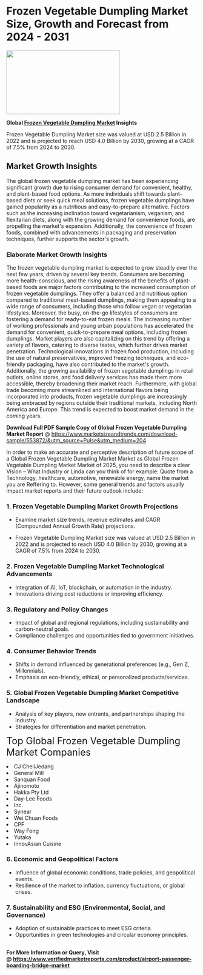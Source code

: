 <H1>Frozen Vegetable Dumpling Market Size, Growth and Forecast from 2024 - 2031</H1><img class="aligncenter size-medium wp-image-584254" src="https://thirdeyenews.in/wp-content/uploads/2024/09/Global-Market-Research-300x168.jpeg" alt="" width="300" height="168" /><p><strong>Global&nbsp;<a href="https://www.marketsizeandtrends.com/download-sample/553872/&amp;utm_source=Pulse&amp;utm_medium=204">Frozen Vegetable Dumpling Market</a> Insights</strong></p><p>Frozen Vegetable Dumpling Market size was valued at USD 2.5 Billion in 2022 and is projected to reach USD 4.0 Billion by 2030, growing at a CAGR of 7.5% from 2024 to 2030.</p><p><h2>Market Growth Insights</h2> The global frozen vegetable dumpling market has been experiencing significant growth due to rising consumer demand for convenient, healthy, and plant-based food options. As more individuals shift towards plant-based diets or seek quick meal solutions, frozen vegetable dumplings have gained popularity as a nutritious and easy-to-prepare alternative. Factors such as the increasing inclination toward vegetarianism, veganism, and flexitarian diets, along with the growing demand for convenience foods, are propelling the market's expansion. Additionally, the convenience of frozen foods, combined with advancements in packaging and preservation techniques, further supports the sector's growth. <h3>Elaborate Market Growth Insights</h3> The frozen vegetable dumpling market is expected to grow steadily over the next few years, driven by several key trends. Consumers are becoming more health-conscious, and the rising awareness of the benefits of plant-based foods are major factors contributing to the increased consumption of frozen vegetable dumplings. They offer a balanced and nutritious option compared to traditional meat-based dumplings, making them appealing to a wide range of consumers, including those who follow vegan or vegetarian lifestyles. Moreover, the busy, on-the-go lifestyles of consumers are fostering a demand for ready-to-eat frozen meals. The increasing number of working professionals and young urban populations has accelerated the demand for convenient, quick-to-prepare meal options, including frozen dumplings. Market players are also capitalizing on this trend by offering a variety of flavors, catering to diverse tastes, which further drives market penetration. Technological innovations in frozen food production, including the use of natural preservatives, improved freezing techniques, and eco-friendly packaging, have also contributed to the market's growth. Additionally, the growing availability of frozen vegetable dumplings in retail outlets, online stores, and food delivery services has made them more accessible, thereby broadening their market reach. Furthermore, with global trade becoming more streamlined and international flavors being incorporated into products, frozen vegetable dumplings are increasingly being embraced by regions outside their traditional markets, including North America and Europe. This trend is expected to boost market demand in the coming years. </p><p><span class=""><strong>Download Full PDF Sample Copy of Global Frozen Vegetable Dumpling Market Report</strong> @ <a href="https://www.marketsizeandtrends.com/download-sample/553872/&amp;utm_source=Pulse&amp;utm_medium=204" target="_blank">https://www.marketsizeandtrends.com/download-sample/553872/&amp;utm_source=Pulse&amp;utm_medium=204</a></span></p><p>In order to make an accurate and perceptive description of future scope of a Global&nbsp;Frozen Vegetable Dumpling Market Market as Global&nbsp;Frozen Vegetable Dumpling Market Market of 2025, you need to describe a clear Vision &ndash; What Industry or Linda can you think of for example: Quote from a Technology, healthcare, automotive, renewable energy, name the market you are Reffering to. However, some general trends and factors usually impact market reports and their future outlook include:</p><h3>1.&nbsp;<strong>Frozen Vegetable Dumpling Market Growth Projections</strong></h3><ul><li>Examine market size trends, revenue estimates and CAGR (Compounded Annual Growth Rate) projections.</li><li><p>Frozen Vegetable Dumpling Market size was valued at USD 2.5 Billion in 2022 and is projected to reach USD 4.0 Billion by 2030, growing at a CAGR of 7.5% from 2024 to 2030.</p></li></ul><h3>2.&nbsp;<strong>Frozen Vegetable Dumpling Market Technological Advancements</strong></h3><ul><li>Integration of AI, IoT, blockchain, or automation in the industry.</li><li>Innovations driving cost reductions or improving efficiency.</li></ul><h3>3.&nbsp;<strong>Regulatory and Policy Changes</strong></h3><ul><li>Impact of global and regional regulations, including sustainability and carbon-neutral goals.</li><li>Compliance challenges and opportunities tied to government initiatives.</li></ul><h3>4.&nbsp;<strong>Consumer Behavior Trends</strong></h3><ul><li>Shifts in demand influenced by generational preferences (e.g., Gen Z, Millennials).</li><li>Emphasis on eco-friendly, ethical, or personalized products/services.</li></ul><h3>5.&nbsp;<strong>Global Frozen Vegetable Dumpling Market Competitive Landscape</strong></h3><ul><li>Analysis of key players, new entrants, and partnerships shaping the industry.</li><li>Strategies for differentiation and market penetration.</li></ul><p data-pm-slice="1 1 []"><span style="color: inherit; font-family: inherit; font-size: 25px;">Top Global Frozen Vegetable Dumpling Market Companies</span></p><div class="" data-test-id=""><p><li>CJ CheilJedang</li><li> General Mill</li><li> Sanquan Food</li><li> Ajinomoto</li><li> Hakka Pty Ltd</li><li> Day-Lee Foods</li><li> Inc.</li><li> Synear</li><li> Wei Chuan Foods</li><li> CPF</li><li> Way Fong</li><li> Yutaka</li><li> InnovAsian Cuisine</li></p></div><h3>6.&nbsp;<strong>Economic and Geopolitical Factors</strong></h3><ul><li>Influence of global economic conditions, trade policies, and geopolitical events.</li><li>Resilience of the market to inflation, currency fluctuations, or global crises.</li></ul><h3>7.&nbsp;<strong>Sustainability and ESG (Environmental, Social, and Governance)</strong></h3><ul><li>Adoption of sustainable practices to meet ESG criteria.</li><li>Opportunities in green technologies and circular economy principles.</li></ul><h2><strong style="font-size: 14px;">For More Information or Query, Visit @&nbsp;</strong><a style="background-color: #ffffff; font-size: 14px;" href="https://www.marketsizeandtrends.com/report/frozen-vegetable-dumpling-market/" target="_blank">https://www.verifiedmarketreports.com/product/airport-passenger-boarding-bridge-market</a></h2>
